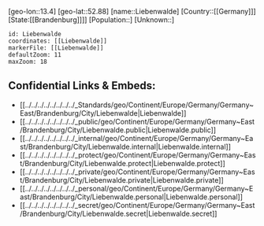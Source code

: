 ﻿---
location: [52.88,13.4]
mapzoom: [7,12] 
mapmarker: city 
type: City
tags:
- geo/City


SpocWebEntityId: 31994
isDeleted: false
confidential: public

---
[geo-lon::13.4]
[geo-lat::52.88]
[name::Liebenwalde]
[Country::[[Germany]]]
[State:[[Brandenburg]]]]
[Population::]
[Unknown::]


```leaflet
id: Liebenwalde
coordinates: [[Liebenwalde]]
markerFile: [[Liebenwalde]]
defaultZoom: 11 
maxZoom: 18
```


## Confidential Links & Embeds: 
- [[../../../../../../../../_Standards/geo/Continent/Europe/Germany/Germany~East/Brandenburg/City/Liebenwalde|Liebenwalde]] 
- [[../../../../../../../../_public/geo/Continent/Europe/Germany/Germany~East/Brandenburg/City/Liebenwalde.public|Liebenwalde.public]] 
- [[../../../../../../../../_internal/geo/Continent/Europe/Germany/Germany~East/Brandenburg/City/Liebenwalde.internal|Liebenwalde.internal]] 
- [[../../../../../../../../_protect/geo/Continent/Europe/Germany/Germany~East/Brandenburg/City/Liebenwalde.protect|Liebenwalde.protect]] 
- [[../../../../../../../../_private/geo/Continent/Europe/Germany/Germany~East/Brandenburg/City/Liebenwalde.private|Liebenwalde.private]] 
- [[../../../../../../../../_personal/geo/Continent/Europe/Germany/Germany~East/Brandenburg/City/Liebenwalde.personal|Liebenwalde.personal]] 
- [[../../../../../../../../_secret/geo/Continent/Europe/Germany/Germany~East/Brandenburg/City/Liebenwalde.secret|Liebenwalde.secret]] 
